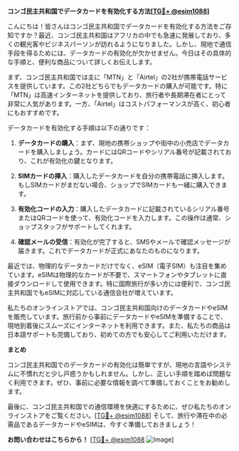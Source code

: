 **コンゴ民主共和国でデータカードを有効化する方法[[TG💪+ @esim1088](https://t.me/s/esim1088)]**

こんにちは！皆さんはコンゴ民主共和国でデータカードを有効化する方法をご存知ですか？最近、コンゴ民主共和国はアフリカの中でも急速に発展しており、多くの観光客やビジネスパーソンが訪れるようになりました。しかし、現地で通信手段を得るためには、データカードの有効化が欠かせません。今日はその具体的な手順と、便利な商品について詳しくお伝えします。

まず、コンゴ民主共和国では主に「MTN」と「Airtel」の2社が携帯電話サービスを提供しています。この2社どちらでもデータカードの購入が可能です。特に「MTN」は高速インターネットを提供しており、旅行者や長期滞在者にとって非常に人気があります。一方、「Airtel」はコストパフォーマンスが高く、初心者にもおすすめです。

データカードを有効化する手順は以下の通りです：

1. **データカードの購入**：まず、現地の携帯ショップや街中の小売店でデータカードを購入しましょう。カードにはQRコードやシリアル番号が記載されており、これが有効化の鍵となります。

2. **SIMカードの挿入**：購入したデータカードを自分の携帯電話に挿入します。もしSIMカードがまだない場合、ショップでSIMカードも一緒に購入できます。

3. **有効化コードの入力**：購入したデータカードに記載されているシリアル番号またはQRコードを使って、有効化コードを入力します。この操作は通常、ショップスタッフがサポートしてくれます。

4. **確認メールの受信**：有効化が完了すると、SMSやメールで確認メッセージが届きます。これでデータカードが正式にあなたのものになります。

最近では、物理的なデータカードだけでなく、eSIM（電子SIM）も注目を集めています。eSIMは物理的なカードが不要で、スマートフォンやタブレットに直接ダウンロードして使用できます。特に国際旅行が多い方には便利で、コンゴ民主共和国でもeSIMに対応している通信会社が増えています。

私たちのオンラインストアでは、コンゴ民主共和国向けのデータカードやeSIMを販売しています。旅行前から事前にデータカードやeSIMを準備することで、現地到着後にスムーズにインターネットを利用できます。また、私たちの商品は日本語サポートも完備しており、初めての方でも安心してご利用いただけます。

**まとめ**

コンゴ民主共和国でのデータカードの有効化は簡単ですが、現地の言語やシステムに不慣れだと少し戸惑うかもしれません。しかし、正しい手順を踏めば問題なく利用できます。ぜひ、事前に必要な情報を調べて準備しておくことをお勧めします。

最後に、コンゴ民主共和国での通信環境を快適にするために、ぜひ私たちのオンラインストアをご覧ください。[[TG💪+ @esim1088](https://t.me/s/esim1088)] そして、旅行や滞在中の必需品であるデータカードやeSIMは、今すぐ準備しておきましょう！

**お問い合わせはこちらから！**
[[TG💪+ @esim1088](https://t.me/s/esim1088) ![Image](https://i.postimg.cc/Y0z9fWf4/image.png)]